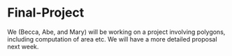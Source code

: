 Final-Project
=============

We (Becca, Abe, and Mary) will be working on a project involving polygons, including computation of area etc. 
We will have a more detailed proposal next week.
